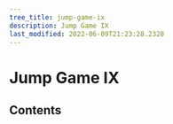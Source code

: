 ```yaml
---
tree_title: jump-game-ix
description: Jump Game IX
last_modified: 2022-06-09T21:23:28.2328
---
```


# Jump Game IX

## Contents
